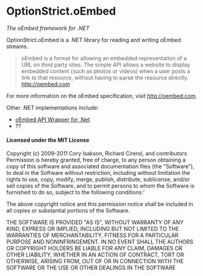 # OptionStrict.oEmbed 
_The oEmbed framework for .NET_

OptionStrict.oEmbed is a .NET library for reading and writing oEmbed streams.


>oEmbed is a format for allowing an embedded representation of a URL on third party sites. The simple API allows a website to display embedded content (such as photos or videos) when a user posts a link to that resource, without having to parse the resource directly.
>http://oembed.com

For more information on the oEmbed specification, visit http://oembed.com.

Other .NET implementations include:
* [oEmbed API Wrapper for .Net](http://oembed.codeplex.com/)
* ??


#### Licensed under the MIT License 
Copyright (c) 2009-2011 Cory Isakson, Richard Cirerol, and contributors
Permission is hereby granted, free of charge, to any person obtaining a copy of this software and associated documentation files (the "Software"), to deal in the Software without restriction, including without limitation the rights to use, copy, modify, merge, publish, distribute, sublicense, and/or sell copies of the Software, and to permit persons to whom the Software is furnished to do so, subject to the following conditions:'

The above copyright notice and this permission notice shall be included in all copies or substantial portions of the Software.

THE SOFTWARE IS PROVIDED "AS IS", WITHOUT WARRANTY OF ANY KIND, EXPRESS OR IMPLIED, INCLUDING BUT NOT LIMITED TO THE WARRANTIES OF MERCHANTABILITY, FITNESS FOR A PARTICULAR PURPOSE AND NONINFRINGEMENT. IN NO EVENT SHALL THE AUTHORS OR COPYRIGHT HOLDERS BE LIABLE FOR ANY CLAIM, DAMAGES OR OTHER LIABILITY, WHETHER IN AN ACTION OF CONTRACT, TORT OR OTHERWISE, ARISING FROM, OUT OF OR IN CONNECTION WITH THE SOFTWARE OR THE USE OR OTHER DEALINGS IN THE SOFTWARE

